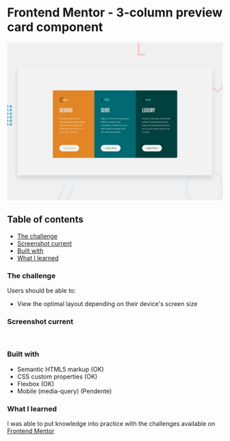 # Frontend Mentor - 3-column preview card component

![Design preview for the 3-column preview card component coding challenge](./design/desktop-preview.jpg)


## Table of contents

  - [The challenge](#the-challenge)
  - [Screenshot current](#screenshot-current)
  - [Built with](#built-with)
  - [What I learned](#what-i-learned)

### The challenge

Users should be able to:

- View the optimal layout depending on their device's screen size

### Screenshot current

![]()

### Built with

- Semantic HTML5 markup (OK)
- CSS custom properties (OK)
- Flexbox (OK)
- Mobile (media-query)  (Pendente)

### What I learned

I was able to put knowledge into practice with the challenges available on [Frontend Mentor](https://www.frontendmentor.io/)    

